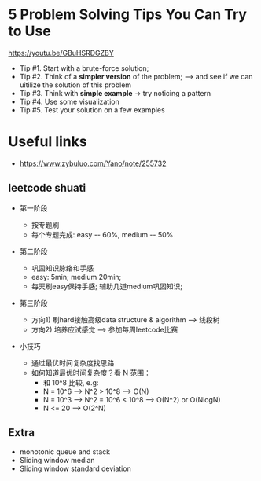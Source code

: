 # 5 Problem Solving Tips You Can Try to Use
https://youtu.be/GBuHSRDGZBY
- Tip #1. Start with a brute-force solution;
- Tip #2. Think of a **simpler version** of the problem; --> and see if we can uitilize the solution of this problem
- Tip #3. Think with **simple example** -> try noticing a pattern
- Tip #4. Use some visualization
- Tip #5. Test your solution on a few examples

# Useful links
- https://www.zybuluo.com/Yano/note/255732

## leetcode shuati
- 第一阶段
    - 按专题刷
    - 每个专题完成: easy -- 60%, medium -- 50%
- 第二阶段
    - 巩固知识脉络和手感
    - easy: 5min; medium 20min;
    - 每天刷easy保持手感; 辅助几道medium巩固知识;
- 第三阶段
    - 方向1) 刷hard接触高级data structure & algorithm --> 线段树
    - 方向2) 培养应试感觉 --> 参加每周leetcode比赛

- 小技巧
    - 通过最优时间复杂度找思路
    - 如何知道最优时间复杂度？看 N 范围：
        - 和 10^8 比较, e.g:
        - N = 10^6 --> N^2 > 10^8 --> O(N)
        - N = 10^3 --> N^2 = 10^6 < 10^8 --> O(N^2) or O(NlogN)
        - N <= 20 --> O(2^N)


## Extra
- monotonic queue and stack
- Sliding window median
- Sliding window standard deviation